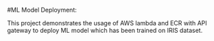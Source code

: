 #ML Model Deployment:

This project demonstrates the usage of AWS lambda and ECR  with API gateway to deploy ML model which has been trained on IRIS dataset. 
